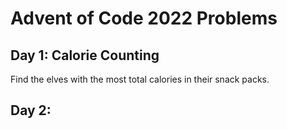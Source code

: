 # Advent of Code 2022 Problems

## Day 1: Calorie Counting
Find the elves with the most total calories in their snack packs.
## Day 2: 